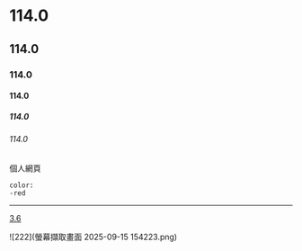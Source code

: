 # 114.0
## 114.0
### 114.0
#### 114.0
##### 114.0
###### 114.0
個人網頁
```
color:
-red
```

---

[3.6](https://www.ldshop.gg/tw/blog/news/honkai-star-rail-3-6-banners.html)

![222](螢幕擷取畫面 2025-09-15 154223.png)
